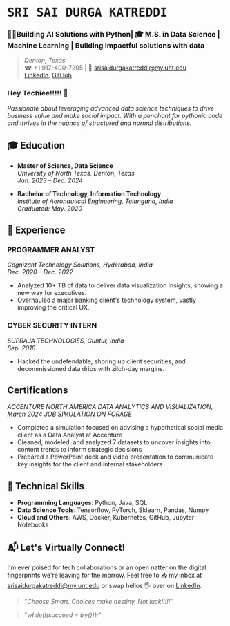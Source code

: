 # <samp>SRI SAI DURGA KATREDDI</samp>
### 👨‍💻Building AI Solutions with Python| 🎓 M.S. in Data Science | Machine Learning | Building impactful solutions with data 
> *Denton, Texas*  
> ☎ +1 917-400-7205 | 📧 srisaidurgakatreddi@my.unt.edu  
> [LinkedIn](https://www.linkedin.com/in/sri-sai-durga/), [GitHub](https://github.com/KATREDDIDURGA)

### Hey Techiee!!!!! 👋

*Passionate about leveraging advanced data science techniques to drive business value and make social impact. With a penchant for pythonic code and thrives in the nuance of structured and normal distributions.*

## 🎓 Education
- **Master of Science, Data Science**  
  *University of North Texas, Denton, Texas*  
  *Jan. 2023 – Dec. 2024*

- **Bachelor of Technology, Information Technology**  
  *Institute of Aeronautical Engineering, Telangana, India*  
  *Graduated: May. 2020*

## 💼 Experience
### **PROGRAMMER ANALYST**  
  *Cognizant Technology Solutions, Hyderabad, India*  
  *Dec. 2020 – Dec. 2022*
  - Analyzed 10+ TB of data to deliver data visualization insights, showing a new way for executives.
  - Overhauled a major banking client's technology system, vastly improving the critical UX.

### **CYBER SECURITY INTERN**  
  *SUPRAJA TECHNOLOGIES, Guntur, India*  
  *Sep. 2018*
  - Hacked the undefendable, shoring up client securities, and decommissioned data drips with zilch-day margins.
    
## Certifications
*ACCENTURE NORTH AMERICA DATA ANALYTICS AND VISUALIZATION, March 2024*
*JOB SIMULATION ON FORAGE*
 - Completed a simulation focused on advising a hypothetical social media client as a Data Analyst at Accenture
 - Cleaned, modeled, and analyzed 7 datasets to uncover insights into content trends to inform strategic decisions
 - Prepared a PowerPoint deck and video presentation to communicate key insights for the client and internal stakeholders


## 🔧 Technical Skills
- **Programming Languages**: Python, Java, SQL
- **Data Science Tools**: Tensorflow, PyTorch, Sklearn, Pandas, Numpy
- **Cloud and Others**: AWS, Docker, Kubernetes, GitHub, Jupyter Notebooks

## 📬 Let's Virtually Connect!
I'm ever poised for tech collaborations or an open natter on the digital fingerprints we're leaving for the morrow. Feel free to 📥 my inbox at [srisaidurgakatreddi@my.unt.edu](mailto:srisaidurgakatreddi@my.unt.edu) or swap hellos 🖐️ over on [LinkedIn](https://www.linkedin.com/in/sri-sai-durga-katreddi-/).

> "*Choose Smart. Choices make destiny. Not luck!!!!!*"

> "*while(!(succeed = try()));*"
